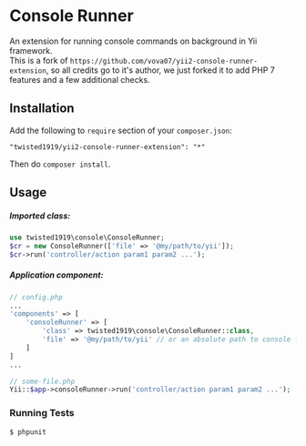 # Console Runner

An extension for running console commands on background in Yii framework.  
This is a fork of `https://github.com/vova07/yii2-console-runner-extension`, so all 
credits go to it's author, we just forked it to add PHP 7 features and a few additional checks.

## Installation

Add the following to `require` section of your `composer.json`:

```
"twisted1919/yii2-console-runner-extension": "*"
```

Then do `composer install`.

## Usage

##### Imported class:

```php
use twisted1919\console\ConsoleRunner;
$cr = new ConsoleRunner(['file' => '@my/path/to/yii']);
$cr->run('controller/action param1 param2 ...');
```

##### Application component:

```php
// config.php
...
'components' => [
    'consoleRunner' => [
        'class' => twisted1919\console\ConsoleRunner::class,
        'file' => '@my/path/to/yii' // or an absolute path to console file
    ]
]
...

// some-file.php
Yii::$app->consoleRunner->run('controller/action param1 param2 ...');
```

### Running Tests
```bash
$ phpunit
```
